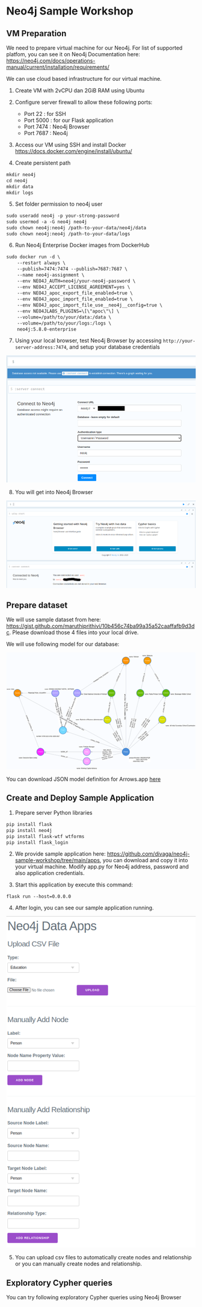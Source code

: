 # Neo4j Sample Workshop

## VM Preparation

We need to prepare virtual machine for our Neo4j. For list of supported platfom, you can see it on Neo4j Documentation here: https://neo4j.com/docs/operations-manual/current/installation/requirements/

We can use cloud based infrastructure for our virtual machine. 

1. Create VM with 2vCPU dan 2GiB RAM using Ubuntu
2. Configure server firewall to allow these following ports:
    - Port 22       : for SSH
    - Port 5000     : for our Flask application
    - Port 7474     : Neo4j Browser
    - Port 7687     : Neo4j

3. Access our VM using SSH and install Docker https://docs.docker.com/engine/install/ubuntu/

4. Create persistent path

```console
mkdir neo4j
cd neo4j
mkdir data
mkdir logs
```

5. Set folder permission to neo4j user

```console
sudo useradd neo4j -p your-strong-password
sudo usermod -a -G neo4j neo4j
sudo chown neo4j:neo4j /path-to-your-data/neo4j/data
sudo chown neo4j:neo4j /path-to-your-data/logs
```

6. Run Neo4j Enterprise Docker images from DockerHub

```console
sudo docker run -d \
    --restart always \
    --publish=7474:7474 --publish=7687:7687 \
    --name neo4j-assignment \
    --env NEO4J_AUTH=neo4j/your-neo4j-password \
    --env NEO4J_ACCEPT_LICENSE_AGREEMENT=yes \
    --env NEO4J_apoc_export_file_enabled=true \
    --env NEO4J_apoc_import_file_enabled=true \
    --env NEO4J_apoc_import_file_use__neo4j__config=true \
    --env NEO4JLABS_PLUGINS=\[\"apoc\"\] \
    --volume=/path/to/your/data:/data \
    --volume=/path/to/your/logs:/logs \
    neo4j:5.8.0-enterprise
```

7. Using your local browser, test Neo4j Browser by accessing `http://your-server-address:7474`, and setup your database credentials

![images](assets/connect.png)

8. You will get into Neo4j Browser

![images](assets/start.png)

## Prepare dataset

We will use sample dataset from here: https://gist.github.com/maruthiprithivi/10b456c74ba99a35a52caaffafb9d3dc. Please download those 4 files into your local drive.

We will use following model for our database:

![images](assets/sng.png)

You can download JSON model definition for Arrows.app [here](assets/SocialNetworkGraphModel.json)

## Create and Deploy Sample Application

1. Prepare server Python libraries

```console
pip install flask
pip install neo4j
pip install flask-wtf wtforms
pip install flask_login
```

2. We provide sample application here: https://github.com/divaga/neo4j-sample-workshop/tree/main/apps, you can download and copy it into your virtual machine. Modify app.py for Neo4j address, password and also application credentials.

3. Start this application by execute this command:

```console
flask run --host=0.0.0.0
```

4. After login, you can see our sample application running.

![images](assets/apps.png)

5. You can upload csv files to automatically create nodes and relationship or you can manually create nodes and relationship.

## Exploratory Cypher queries

You can try following exploratory Cypher queries using Neo4j Browser
